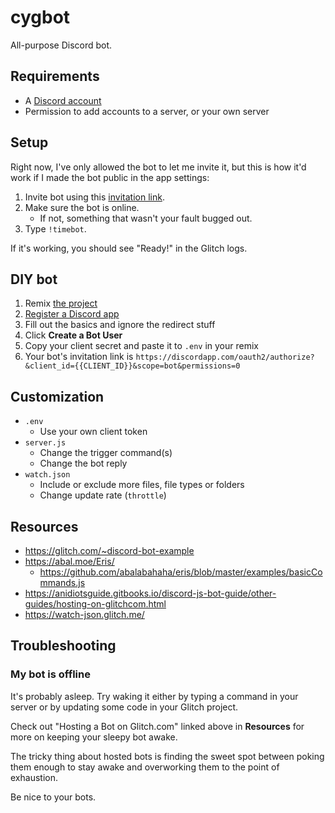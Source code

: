 cygbot
======
All-purpose Discord bot.

## Requirements ##

* A [Discord account](https://discordapp.com/register)
* Permission to add accounts to a server, or your own server

## Setup ##

Right now, I've only allowed the bot to let me invite it, but this is how it'd work if I made the bot public in the app settings:

1. Invite bot using this [invitation link][].
2. Make sure the bot is online.
    * If not, something that wasn't your fault bugged out.
3. Type `!timebot`.

If it's working, you should see "Ready!" in the Glitch logs.

## DIY bot ##

1. Remix [the project][]
2. [Register a Discord app][new-app]
3. Fill out the basics and ignore the redirect stuff
4. Click **Create a Bot User**
5. Copy your client secret and paste it to `.env` in your remix
6. Your bot's invitation link is `https://discordapp.com/oauth2/authorize?&client_id={{CLIENT_ID}}&scope=bot&permissions=0`

## Customization ##

* `.env`
    - Use your own client token
* `server.js`
    - Change the trigger command(s)
    - Change the bot reply
* `watch.json`
    - Include or exclude more files, file types or folders
    - Change update rate (`throttle`)

## Resources ##

* <https://glitch.com/~discord-bot-example>
* <https://abal.moe/Eris/>
    - <https://github.com/abalabahaha/eris/blob/master/examples/basicCommands.js>
* <https://anidiotsguide.gitbooks.io/discord-js-bot-guide/other-guides/hosting-on-glitchcom.html>
* <https://watch-json.glitch.me/>

## Troubleshooting ##

### My bot is offline ###

It's probably asleep. Try waking it either by typing a command in your server or by updating some code in your Glitch project.

Check out "Hosting a Bot on Glitch.com" linked above in **Resources** for more on keeping your sleepy bot awake.

The tricky thing about hosted bots is finding the sweet spot between poking them enough to stay awake and overworking them to the point of exhaustion.

Be nice to your bots.


[invitation link]: https://discordapp.com/oauth2/authorize?&client_id=383941133564379136&scope=bot&permissions=0
[the project]: https://glitch.com/~plausible-caption
[new-app]: https://discordapp.com/developers/applications/me/create